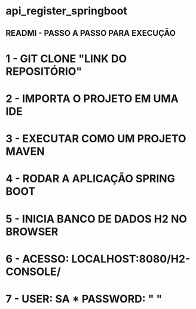 # api_register_springboot

## READMI - PASSO A PASSO PARA EXECUÇÃO

  # 1 - GIT CLONE "LINK DO REPOSITÓRIO"
  # 2 - IMPORTA O PROJETO EM UMA IDE
  # 3 - EXECUTAR COMO UM PROJETO MAVEN
  # 4 - RODAR A APLICAÇÃO SPRING BOOT
  # 5 - INICIA BANCO DE DADOS H2 NO BROWSER
  # 6 - ACESSO: LOCALHOST:8080/H2-CONSOLE/
  # 7 - USER: SA * PASSWORD: " "
  
  

